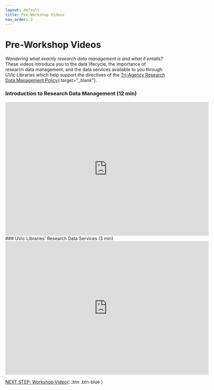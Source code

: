 ```yaml
---
layout: default
title: Pre-Workshop Videos
nav_order: 2
---
```

# Pre-Workshop Videos
_Wondering what exactly research data management is and what it entails?_ 
<br>
These videos introduce you to the data lifecycle, the importance of research data management, and the data services available to you through UVic Libraries which help support the directives of the [Tri-Agency Research Data Management Policy](https://science.gc.ca/eic/site/063.nsf/eng/h_97610.html){:target="_blank"}. <br>

### Introduction to Research Data Management (12 min)
<iframe height="420" width="640" allowfullscreen frameborder=0 src="https://echo360.ca/media/6e3d8a68-c5e5-4fdc-8e0b-e3733e5c0d49/public?autoplay=false&automute=false"></iframe>
<br>
### UVic Libraries' Research Data Services (3 min)
<iframe height="420" width="640" allowfullscreen frameborder=0 src="https://echo360.ca/media/53da9420-6dad-419a-954d-2765a8716371/public?autoplay=false&automute=false"></iframe>
<br>

[NEXT STEP: Workshop Video](https://uviclibraries.github.io/rdm-and-reproducibility/workshop-videos.html){: .btn .btn-blue }
